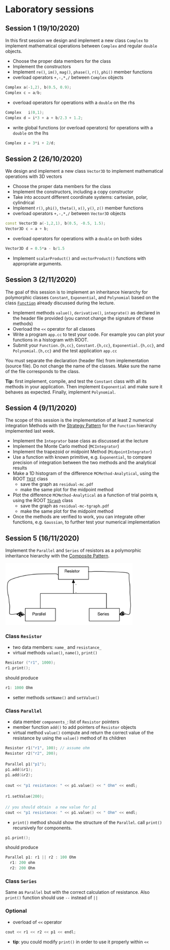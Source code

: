 # Laboratory sessions

## Session 1 (19/10/2020)
In this first session we design and implement a new class `Complex` to implement
mathematical operations between `Complex` and regular `double` objects.
- Choose the proper data members for the class
- Implement the constructors
- Implement `re()`, `im()`, `mag()`, `phase()`, `r()`, `phi()` member functions
- overload operators `+,-,*,/` between `Complex` objects
```c++
Complex a(-1,2), b(0.5, 0.9);
Complex c = a/b;
```
- overload operators for operations with a `double` on the rhs
```c++
Complex   i(0,1);
Complex d = i*3 + a + b/2.3 + 1.2;
```
- write global functions (or overload operators) for operations with a `double` on the lhs
```c++
Complex z = 3*i + 2/d;
```

## Session 2 (26/10/2020)
We design and implement a new class `Vector3D` to implement
mathematical operations with 3D vectors
- Choose the proper data members for the class
- Implement the constructors, including a copy constructor
- Take into account different coordinate systems: cartesian, polar, cylindrical
- Implement `r()`, `phi()`, `theta()`, `x()`, `y()`, `z()`  member functions
- overload operators `+,-,*,/` between `Vector3D` objects
```c++
const Vector3D a(-1,2,1), b(0.5, -0.5, 1.5);
Vector3D c = a + b;
```
- overload operators for operations with a `double` on both sides
```c++
Vector3D d = 0.5*a - b/1.5
```
- Implement `scalarProduct()` and `vectorProduct()` functions with appropriate arguments.


## Session 3 (2/11/2020)
The goal of this session is to implement an inheritance hierarchy for polymorphic
classes `Constant`, `Exponential`, and `Polynomial` based on the class [`Function`](examples/Function.h) already discussed during the lecture.
- Implement methods `value()`, `derivative()`, `integrate()` as declared in the header file provided (you cannot change the signature of these methods)
- Overload the `<<` operator for all classes
- Write a program `app.cc` to test your code. For example you can plot your functions in a histogram with ROOT.
- Submit your `Function.{h,cc}`, `Constant.{h,cc}`, `Exponential.{h,cc}`, and `Polynomial.{h,cc}` and the test application `app.cc`

You must separate the declaration (header file) from implementation (source file). Do not change the name of the classes. Make sure the name of the file corresponds to the class.

**Tip:** first implement, compile, and test the `Constant` class with all its methods in your application. Then implement  `Exponential` and make sure it behaves as expected. Finally, implement `Polynomial`.

## Session 4 (9/11/2020)
The scope of this session is the implementation of at least 2 numerical integration Methods
with the [Strategy Pattern](../material/strategy.md) for the `Function` hierarchy implemented last week.

- Implement the `Integrator` base class as discussed at the lecture
- Implement the Monte Carlo method  (`MCIntegrator`)
- Implement the trapezoid or midpoint Method (`MidpointIntegrator`)
- Use a function with known primitive, e.g. `Exponential`, to compare precision of
integration between the two methods and the analytical results
- Make a 1D histogram of the difference `MCMethod-Analytical`, using the ROOT [`TH1F`](https://root.cern.ch/root/htmldoc/guides/users-guide/Histograms.html#histograms) class
  - save the graph as `residual-mc.pdf`
  - make the same plot for the midpoint method
- Plot the difference `MCMethod-Analytical` as a function of trial points `N`, using the ROOT [`TGraph`](https://root.cern.ch/root/html534/guides/users-guide/Graphs.html#tgraph) class
  - save the graph as `residual-mc-tgraph.pdf`
  - make the same plot for the midpoint method
- Once the methods are verified to work, you can integrate other functions, e.g. `Gaussian`, to further test your numerical implementation


## Session 5 (16/11/2020)
Implement the `Parallel` and `Series` of resistors as a polymorphic inheritance hierarchy with the [Composite Pattern](../material/composite.md).

<img src="Resistors.jpg" alt="Composite Pattern for resistors" width=400/>

### Class `Resistor`
- two data members: `name_` and `resistance_`
- virtual methods `value()`, `name()`, `print()`
```C++
Resistor ("r1", 1000);
r1.print();
```
should produce
```C++
r1: 1000 Ohm
```
- setter methods `setName()` and `setValue()`

### Class `Parallel`
- data member `components_`: list of `Resistor` pointers
- member function `add()` to add pointers of `Resistor` objects
- virtual method `value()` compute and return the correct value of the resistance by using the `value()` method of its children
```C++
Resistor r1("r1", 100); // assume ohm
Resistor r2("r2", 200);

Parallel p1("p1");
p1.add(&r1);
p1.add(&r2);

cout << "p1 resistance: " << p1.value() << " Ohm" << endl;

r1.setValue(200);

// you should obtain  a new value for p1
cout << "p1 resistance: " << p1.value() << " Ohm" << endl;
```

- `print()` method should show the structure of the `Parallel`. call `print()` recursively for components.
```C++
p1.print();
```
should produce
```C++
Parallel p1: r1 || r2 : 100 Ohm
  r1: 200 ohm
  r2: 200 Ohm
```

### Class `Series`
Same as `Parallel` but with the correct calculation of resistance. Also `print()` function should use ` -- ` instead of `||`


### Optional
- overload of `<<` operator
```C++
cout << r1 << r2 << p1 << endl;
```
   + **tip**: you could modify `print()` in order to use it properly within `<<`

<!--

## Session 2 (11/11/2019)
The scope of this session is to exercise input/output of `TTree` with `TFile`

- Finish implementing class `Complex`
- prepare dictionary for `Complex` to be used in ROOT  
- generate 10'000 random `Complex` numbers with magnitude `r<1`
- create a `TTree` with a single branch that contains a `Complex` object
- Store the `TTree` to disk with `TFile`
- Use `TTree::MakeClass("Analyser")` function to generate the `Analyser` class
from the stored `TTree`
- write a new analysis application to read back the `TTree ` from file using the
new `Analyser` class


## Session 3 (18/11/2019)
The scope of this session is the implementation of at least 2 numerical integration Methods
with the [Strategy Pattern](../lec13/strategy.md).

- Implement the trapezoid or midpoint Method
- Use a function with known primitive, e.f. the exponential, to compare precision of
integration with the MC method


## Session  4 (25/11/2019)
The scope of this session is to read a `TTree` provided by someone else and perform data analysis.
Specifically, the `TTree` with contain generator-level and reconstructed information
from simulated proton-proton collisions. All details at [CODanalysis.md](CODanalysis.md)

## Session 5 (2/12/2019)
Today we simulate the energy loss by ionisation to see the Bethe-Bloch distribution and reproduce the Bragg Peak for the heavy particles.

- define a class Detector with at least density and length as data members and a function *interaction()* to compute dE/dx
  - for simplicity  assume average values for ionisation energy I and Z/A ~ 2
  - You can otherwise have A, Z, I as data members of the class Detector or even define another class *Material*.
  - as a reference, we want to study the distributions in water, Pb, and air.

- Use the [Bethe-Bloch](http://pdg.lbl.gov/2009/reviews/rpp2009-rev-passage-particles-matter.pdf) formula
to compute the average energy loss by ionisation.
- Emulate the effective energy loss as a Gaussian with the mean given by Bethe-Bloch and width of
5% - (\beta\gamma/1000) * 10%.
- check the proper implementation of your class and Bethe-Bloch function by making a 2D plot of energy loss as a function of \beta\gamma.
    - Use TH2F, TGraph, or TProfile  for plotting
    - check that the energy loss, normalized to the density, is universal across different material

Now we want to see the Bragg peak.

- Use a proton with the momentum of 5 MeV going through a target of water
- compute the energy loss and plot the energy loss de/dx as a function of penetration path in the material
- you should now see a peak right before the proton is stopped in the material

We can now study the Bragg peak for different materials, particle types, and momenta.
- material: water, Fe, air
- particles: muon, proton, alpha particle, 12C nucleus
- momentum: 5 MeV, 50 MeV, 500 MeV, 5 GeV

As an example make the following 2 plots
1. for a water detector and initial momentum of 5 MeV, show dE/dx as a function of the path for different types of particles.
use a different color or line type to distinguish the particles.
2. for a water detector make the same plots only for protons, but for the various values of momentum. use different color and line type to show different momenta

## Session 6  (9/12/2019)
In this first session on python,  we simulate the motion of an object in 3D under the effect of gravity.  Use [`matplotlib.mplot3D`](https://matplotlib.org/mpl_toolkits/mplot3d/tutorial.html) module for 3D graphics.
1. implement motion with analytical method and plot the trajectory
2. implement motion with Euler method and plot the trajectory with a different color
3. Plot the distributions of the residuals for `x`, `y`, and `z` coordinates as `(euler-analytical)/analytical`
4. Introduce the friction term as `-\beta v` and use Euler to plot the trajectory
5. Plot the trajectories simultaneously and compare friction to no-friction

## Session 7 (16/12/2019)
Use python to simulate the [Compton scattering spectrum](compton.pdf).

## Session 8 (15/1/2020)
Implement a vicinity sensor with Arduino.
Real time plot with matplotlib. [md](../arduino/arduino.md)

-->

